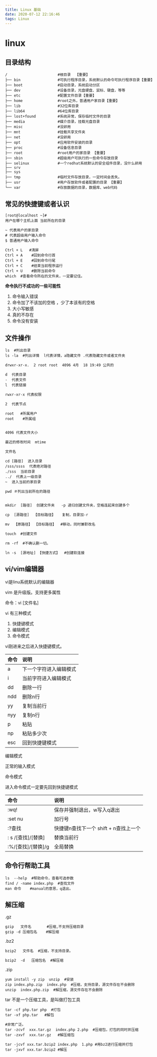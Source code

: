 ```yaml
---
title: Linux 基础
date: 2020-07-12 22:16:46
tags: Linux
---
```


# linux

## 目录结构

```shell
/						#根目录  【重要】
├── bin					#可执行程序目录，系统默认的命令可执行程序目录【重要】
├── boot				#启动目录，系统启动分区 
├── dev					#设备目录，光盘硬盘、鼠标、键盘，等等
├── etc					#配置文件目录【重要】
├── home				#root之外，普通用户家目录【重要】
├── lib					#32位库目录
├── lib64				#64位库目录
├── lost+found			#系统异常，保存临时文件的目录
├── media				#媒介目录，挂载光盘目录
├── misc				#没卵用
├── mnt					#挂载共享文件夹 
├── net					#没卵用
├── opt					#应用软件安装的目录
├── proc				#设备信息目录
├── root				#root用户的家目录 【重要】
├── sbin				#超级用户可执行的一些命令存放目录
├── selinux				#一个redhat系统默认的安全组件目录，没什么卵用
├── srv
├── sys
├── tmp					#临时文件存放目录，一定时间会丢失。
├── usr					#用户存放软件或者配置的目录 【重要】
└── var					#存放数据的目录，数据库、web代码
```

<!-- more -->

## 常见的快捷键或者认识

```shell
[root@localhost ~]# 
用户在哪个主机上面 当前所在的目录  

~ 代表用户的家目录
# 代表超级用户输入命令
$ 普通用户输入命令

Ctrl + L   #清屏
Ctrl + A	#回到命令行首
Ctrl + E    #回到命令行尾
Ctrl + C    #结束当前程序运行
Ctrl + U    #删除当前命令
which  #查看命令所在的文件夹，一定要记住。
```

**命令执行不成功的一些可能性**

1. 命令输入错误
2. 命令加了不该加的空格 ，少了本该有的空格
3. 大小写敏感
4. 真的不存在
5. 命令没有安装

## 文件操作

```shell
ls  #列出目录
ls -la  #列出详情  l代表详情，a隐藏文件 .代表隐藏文件或者文件夹

drwxr-xr-x.  2 root root  4096 4月  18 19:49 公共的

d  代表目录
-  代表文件
l  代表链接

rwxr-xr-x 代表权限

2  代表节点

root   #所属用户
root    #所属组


4096 代表文件大小

最近的修改时间  mtime

文件名

cd [路径]  进入目录
/sss/ssss  代表绝对路径
./sss  当前目录
../  代表上一级目录
~  进入当前的家目录

pwd ＃列出当前所在的路径


mkdir  [路径]  创建文件夹   -p 递归创建文件夹，空格连起来创建多个

cp  [源路径]  【目标路径】   复制，目录加-r

mv  【原路径】 【目标路径】  #移动，同时兼职改名

touch  #创建文件

rm -rf  #不确认删一切。

ln -s  [源地址] 【快捷方式】  #创建软连接
```

## vi/vim编辑器

vi是linu系统默认的编辑器

vim 是升级版。支持更多属性

命令：vi [文件名]

vi 有三种模式

1. 快捷键模式
2. 编辑模式
3. 命令模式

vi刚进来之后进入快捷键模式。

| 命令 | 说明                   |
| :--- | :--------------------- |
| a    | 下一个字符进入编辑模式 |
| i    | 当前字符进入编辑模式   |
| dd   | 删除一行               |
| ndd  | 删除n行                |
| yy   | 复制当前行             |
| nyy  | 复制n行                |
| p    | 粘贴                   |
| np   | 粘贴多少次             |
| esc  | 回到快捷键模式         |

编辑模式

正常的输入模式

命令模式

进入命令模式一定要先回到快捷键模式

| 命令               | 说明                                  |
| :----------------- | :------------------------------------ |
| :wq!               | 保存并强制退出，w写入q退出            |
| :set nu            | 加行号                                |
| :?查找             | 快捷键n查找下一个 shift + n查找上一个 |
| : s /[查找]/[替换] | 替换当前行                            |
| :%/[查找]/[替换]/g | 全局替换                              |

## 命令行帮助工具

```shell
ls  --help  #帮助命令，查看可选参数
find / -name index.php  #查找文件
man 命令    #manual的意思，q退出。
```

## 解压缩

.gz

```shell
gzip   文件名       #压缩,不支持压缩目录
gzip -d 压缩包名    #解压缩
```

.bz2

```shell
bzip2   文件名  #压缩，不支持目录。

bzip2  -d   压缩包名  #解压缩
```

.zip

```shell
yum install -y zip  unzip  #安装
zip index.php.zip  index.php  #压缩，支持目录，源文件存在不会删除
unzip  index.php.zip  #解压缩，源文件存在不会删除
```

tar 不是一个压缩工具，是叫做打包工具

```shell
tar -cf php.tar php  #打包
tar -xf php.tar   #解包

#非常广泛。
tar -zcvf  xxx.tar.gz  index.php 2.php  #压缩包，打包的同时并压缩
tar -zxvf  xxx.tar.gz	#解压缩包

tar -jcvf xxx.tar.bzip2	index.php  1.php #用bz2进行压缩并打包
tar -jxvf xxx.tar.bzip2	#解压
```